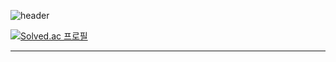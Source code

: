 
![header](https://capsule-render.vercel.app/api?type=waving&color=auto&height=200&section=header&text=takeitEasyhwan&fontSize=90)

[![Solved.ac
프로필](http://mazassumnida.wtf/api/generate_badge?boj=wlghks0508)](https://solved.ac/wlghks0508)
  
* * *
